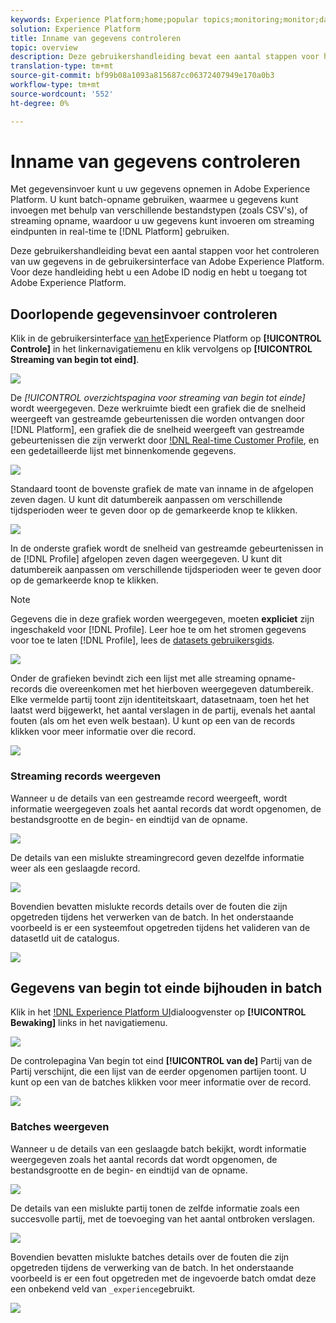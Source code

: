 ```yaml
---
keywords: Experience Platform;home;popular topics;monitoring;monitor;data flows
solution: Experience Platform
title: Inname van gegevens controleren
topic: overview
description: Deze gebruikershandleiding bevat een aantal stappen voor het controleren van uw gegevens in de gebruikersinterface van Adobe Experience Platform. Voor deze handleiding hebt u een Adobe ID nodig en hebt u toegang tot Adobe Experience Platform.
translation-type: tm+mt
source-git-commit: bf99b08a1093a815687cc06372407949e170a0b3
workflow-type: tm+mt
source-wordcount: '552'
ht-degree: 0%

---
```



# Inname van gegevens controleren

Met gegevensinvoer kunt u uw gegevens opnemen in Adobe Experience Platform. U kunt batch-opname gebruiken, waarmee u gegevens kunt invoegen met behulp van verschillende bestandstypen (zoals CSV&#39;s), of streaming opname, waardoor u uw gegevens kunt invoeren om streaming eindpunten in real-time te [!DNL Platform] gebruiken.

Deze gebruikershandleiding bevat een aantal stappen voor het controleren van uw gegevens in de gebruikersinterface van Adobe Experience Platform. Voor deze handleiding hebt u een Adobe ID nodig en hebt u toegang tot Adobe Experience Platform.

## Doorlopende gegevensinvoer controleren

Klik in de gebruikersinterface [van het](https://platform.adobe.com)Experience Platform op **[!UICONTROL Controle]** in het linkernavigatiemenu en klik vervolgens op **[!UICONTROL Streaming van begin tot eind]**.

![](../images/quality/monitor-data-flows/click-streaming-end-to-end.png)

De *[!UICONTROL overzichtspagina voor streaming van begin tot einde]* wordt weergegeven. Deze werkruimte biedt een grafiek die de snelheid weergeeft van gestreamde gebeurtenissen die worden ontvangen door [!DNL Platform], een grafiek die de snelheid weergeeft van gestreamde gebeurtenissen die zijn verwerkt door [!DNL Real-time Customer Profile](../../profile/home.md), en een gedetailleerde lijst met binnenkomende gegevens.

![](../images/quality/monitor-data-flows/list-streams.png)

Standaard toont de bovenste grafiek de mate van inname in de afgelopen zeven dagen. U kunt dit datumbereik aanpassen om verschillende tijdsperioden weer te geven door op de gemarkeerde knop te klikken.

![](../images/quality/monitor-data-flows/list-streams-focus-on-top-graph.png)

In de onderste grafiek wordt de snelheid van gestreamde gebeurtenissen in de [!DNL Profile] afgelopen zeven dagen weergegeven. U kunt dit datumbereik aanpassen om verschillende tijdsperioden weer te geven door op de gemarkeerde knop te klikken.

>[!NOTE]
>
>Gegevens die in deze grafiek worden weergegeven, moeten **expliciet** zijn ingeschakeld voor [!DNL Profile]. Leer hoe te om het stromen gegevens voor toe te laten [!DNL Profile], lees de [datasets gebruikersgids](../../catalog/datasets/user-guide.md#enable-a-dataset-for-real-time-customer-profile).

![](../images/quality/monitor-data-flows/list-streams-focus-on-bottom-graph.png)

Onder de grafieken bevindt zich een lijst met alle streaming opname-records die overeenkomen met het hierboven weergegeven datumbereik. Elke vermelde partij toont zijn identiteitskaart, datasetnaam, toen het het laatst werd bijgewerkt, het aantal verslagen in de partij, evenals het aantal fouten (als om het even welk bestaan). U kunt op een van de records klikken voor meer informatie over die record.

![](../images/quality/monitor-data-flows/list-streams-focus-on-streams.png)

### Streaming records weergeven

Wanneer u de details van een gestreamde record weergeeft, wordt informatie weergegeven zoals het aantal records dat wordt opgenomen, de bestandsgrootte en de begin- en eindtijd van de opname.

![](../images/quality/monitor-data-flows/successful-streaming-record.png)

De details van een mislukte streamingrecord geven dezelfde informatie weer als een geslaagde record.

![](../images/quality/monitor-data-flows/failed-batch.png)

Bovendien bevatten mislukte records details over de fouten die zijn opgetreden tijdens het verwerken van de batch. In het onderstaande voorbeeld is er een systeemfout opgetreden tijdens het valideren van de datasetId uit de catalogus.

![](../images/quality/monitor-data-flows/failed-batch-details.png)

## Gegevens van begin tot einde bijhouden in batch

Klik in het [!DNL Experience Platform UI](https://platform.adobe.com)dialoogvenster op **[!UICONTROL Bewaking]** links in het navigatiemenu.

![](../images/quality/monitor-data-flows/click-monitoring.png)

De controlepagina Van begin tot eind **[!UICONTROL van de]** Partij van de Partij verschijnt, die een lijst van de eerder opgenomen partijen toont. U kunt op een van de batches klikken voor meer informatie over de record.

![](../images/quality/monitor-data-flows/list-batches.png)

### Batches weergeven

Wanneer u de details van een geslaagde batch bekijkt, wordt informatie weergegeven zoals het aantal records dat wordt opgenomen, de bestandsgrootte en de begin- en eindtijd van de opname.

![](../images/quality/monitor-data-flows/successful-batch.png)

De details van een mislukte partij tonen de zelfde informatie zoals een succesvolle partij, met de toevoeging van het aantal ontbroken verslagen.

![](../images/quality/monitor-data-flows/failed-streaming-record.png)

Bovendien bevatten mislukte batches details over de fouten die zijn opgetreden tijdens de verwerking van de batch. In het onderstaande voorbeeld is er een fout opgetreden met de ingevoerde batch omdat deze een onbekend veld van `_experience`gebruikt.

![](../images/quality/monitor-data-flows/failed-streaming-record-details.png)